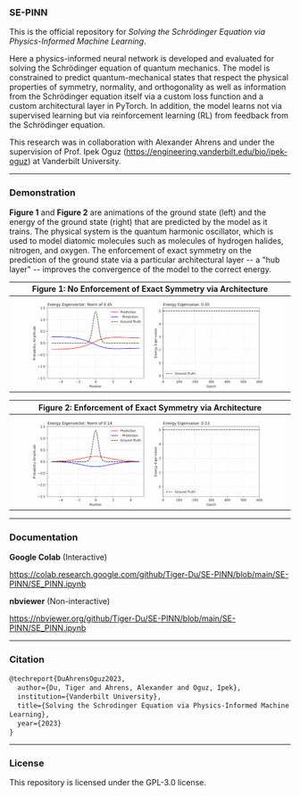 ### SE-PINN

This is the official repository for _Solving the Schrödinger Equation via Physics-Informed Machine Learning_.

Here a physics-informed neural network is developed and evaluated for solving the Schrödinger equation of quantum mechanics. The model is constrained to predict quantum-mechanical states that respect the physical properties of symmetry, normality, and orthogonality as well as information from the Schrödinger equation itself via a custom loss function and a custom architectural layer in PyTorch. In addition, the model learns not via supervised learning but via reinforcement learning (RL) from feedback from the Schrödinger equation.

This research was in collaboration with Alexander Ahrens and under the supervision of Prof. Ipek Oguz (https://engineering.vanderbilt.edu/bio/ipek-oguz) at Vanderbilt University.

---

### Demonstration

__Figure 1__ and __Figure 2__ are animations of the ground state (left) and the energy of the ground state (right) that are predicted by the model as it trains. The physical system is the quantum harmonic oscillator, which is used to model diatomic molecules such as molecules of hydrogen halides, nitrogen, and oxygen. The enforcement of exact symmetry on the prediction of the ground state via a particular architectural layer -- a "hub layer" -- improves the convergence of the model to the correct energy.

| **Figure 1**: No Enforcement of Exact Symmetry via Architecture |
| --- |
| ![Animation of PINN](assets/no_enforcement_of_symmetry.gif) |

| **Figure 2**: Enforcement of Exact Symmetry via Architecture |
| --- |
| ![Animation of PINN](assets/enforcement_of_symmetry.gif) |

---

### Documentation

__Google Colab__ (Interactive)

https://colab.research.google.com/github/Tiger-Du/SE-PINN/blob/main/SE-PINN/SE_PINN.ipynb

__nbviewer__ (Non-interactive)

https://nbviewer.org/github/Tiger-Du/SE-PINN/blob/main/SE-PINN/SE_PINN.ipynb

---

### Citation

```
@techreport{DuAhrensOguz2023,
  author={Du, Tiger and Ahrens, Alexander and Oguz, Ipek},
  institution={Vanderbilt University},
  title={Solving the Schrodinger Equation via Physics-Informed Machine Learning},
  year={2023}
}
```

---

### License

This repository is licensed under the GPL-3.0 license.
